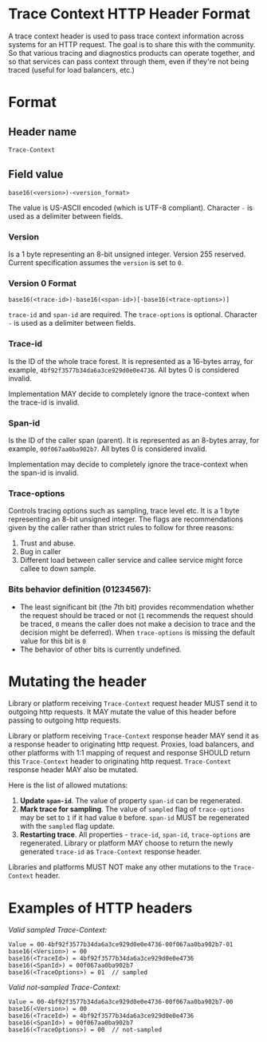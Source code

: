 # Trace Context HTTP Header Format

A trace context header is used to pass trace context information across systems for an HTTP 
request. The goal is to share this with the community. So that various tracing and diagnostics 
products can operate together, and so that services can pass context through them, even if 
they're not being traced (useful for load balancers, etc.)

# Format

## Header name

`Trace-Context`

## Field value

```
base16(<version>)-<version_format>
```

The value is US-ASCII encoded (which is UTF-8 compliant). Character `-` is
used as a delimiter between fields.

### Version

Is a 1 byte representing an 8-bit unsigned integer. Version 255 reserved. Current specification assumes the `version` is set to `0`.

### Version 0 Format 

```
base16(<trace-id>)-base16(<span-id>)[-base16(<trace-options>)]
```

`trace-id` and `span-id` are required. The `trace-options` is optional. Character `-`
 is used as a delimiter between fields.

### Trace-id

Is the ID of the whole trace forest. It is represented as a 16-bytes array, for example, 
`4bf92f3577b34da6a3ce929d0e0e4736`. All bytes 0 is considered invalid.

Implementation MAY decide to completely ignore the trace-context when the trace-id is invalid.

### Span-id

Is the ID of the caller span (parent). It is represented as an 8-bytes array, for example, 
`00f067aa0ba902b7`. All bytes 0 is considered invalid.

Implementation may decide to completely ignore the trace-context when the span-id is invalid.

### Trace-options

Controls tracing options such as sampling, trace level etc. It is a 1 byte representing an 8-bit 
unsigned integer. The flags are recommendations given by the caller rather than strict rules to 
follow for three reasons:

1. Trust and abuse.
2. Bug in caller
3. Different load between caller service and callee service might force callee to down sample.    

### Bits behavior definition (01234567):
* The least significant bit (the 7th bit) provides recommendation whether the request should be 
traced or not (`1` recommends the request should be traced, `0` means the caller does not
make a decision to trace and the decision might be deferred). When `trace-options` is missing
the default value for this bit is `0`
* The behavior of other bits is currently undefined.

# Mutating the header

Library or platform receiving `Trace-Context` request header MUST send it to outgoing http requests. It MAY mutate the value of this header before passing to outgoing http requests. 

Library or platform receiving `Trace-Context` response header MAY send it as a response header to originating http request. Proxies, load balancers, and other platforms with 1:1 mapping of request and response SHOULD return this `Trace-Context` header to originating http request. `Trace-Context` response header MAY also be mutated.

Here is the list of allowed mutations:

1. **Update `span-id`**. The value of property `span-id` can be regenerated.
2. **Mark trace for sampling**. The value of `sampled` flag of `trace-options` may be set to `1` if it had value `0` before. `span-id` MUST be regenerated with the `sampled` flag update.
3. **Restarting trace**. All properties - `trace-id`, `span-id`, `trace-options` are regenerated. Library or platform MAY choose to return the newly generated `trace-id` as `Trace-Context` response header.

Libraries and platforms MUST NOT make any other mutations to the `Trace-Context` header.


# Examples of HTTP headers

*Valid sampled Trace-Context:*

```
Value = 00-4bf92f3577b34da6a3ce929d0e0e4736-00f067aa0ba902b7-01
base16(<Version>) = 00
base16(<TraceId>) = 4bf92f3577b34da6a3ce929d0e0e4736
base16(<SpanId>) = 00f067aa0ba902b7
base16(<TraceOptions>) = 01  // sampled
```

*Valid not-sampled Trace-Context:*

```
Value = 00-4bf92f3577b34da6a3ce929d0e0e4736-00f067aa0ba902b7-00
base16(<Version>) = 00
base16(<TraceId>) = 4bf92f3577b34da6a3ce929d0e0e4736
base16(<SpanId>) = 00f067aa0ba902b7
base16(<TraceOptions>) = 00  // not-sampled
```
